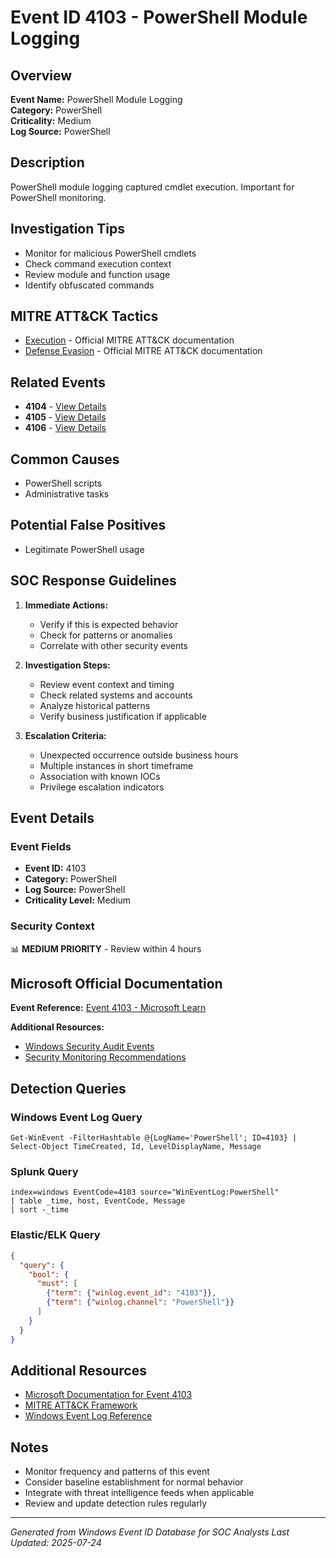# Event ID 4103 - PowerShell Module Logging

## Overview
**Event Name:** PowerShell Module Logging  
**Category:** PowerShell  
**Criticality:** Medium  
**Log Source:** PowerShell  

## Description
PowerShell module logging captured cmdlet execution. Important for PowerShell monitoring.

## Investigation Tips
- Monitor for malicious PowerShell cmdlets
- Check command execution context
- Review module and function usage
- Identify obfuscated commands

## MITRE ATT&CK Tactics
- [Execution](https://attack.mitre.org/tactics/TA0002/) - Official MITRE ATT&CK documentation
- [Defense Evasion](https://attack.mitre.org/tactics/TA0005/) - Official MITRE ATT&CK documentation

## Related Events
- **4104** - [View Details](4104.md)
- **4105** - [View Details](4105.md)
- **4106** - [View Details](4106.md)

## Common Causes
- PowerShell scripts
- Administrative tasks

## Potential False Positives
- Legitimate PowerShell usage

## SOC Response Guidelines
1. **Immediate Actions:**
   - Verify if this is expected behavior
   - Check for patterns or anomalies
   - Correlate with other security events

2. **Investigation Steps:**
   - Review event context and timing
   - Check related systems and accounts
   - Analyze historical patterns
   - Verify business justification if applicable

3. **Escalation Criteria:**
   - Unexpected occurrence outside business hours
   - Multiple instances in short timeframe
   - Association with known IOCs
   - Privilege escalation indicators

## Event Details

### Event Fields
- **Event ID:** 4103
- **Category:** PowerShell
- **Log Source:** PowerShell
- **Criticality Level:** Medium

### Security Context
📊 **MEDIUM PRIORITY** - Review within 4 hours

## Microsoft Official Documentation
**Event Reference:** [Event 4103 - Microsoft Learn](https://learn.microsoft.com/en-us/windows/security/threat-protection/auditing/audit-events)

**Additional Resources:**
- [Windows Security Audit Events](https://learn.microsoft.com/en-us/windows/security/threat-protection/auditing/audit-events)
- [Security Monitoring Recommendations](https://learn.microsoft.com/en-us/windows-server/identity/ad-ds/plan/appendix-l--events-to-monitor)

## Detection Queries

### Windows Event Log Query
```
Get-WinEvent -FilterHashtable @{LogName='PowerShell'; ID=4103} | Select-Object TimeCreated, Id, LevelDisplayName, Message
```

### Splunk Query
```spl
index=windows EventCode=4103 source="WinEventLog:PowerShell"
| table _time, host, EventCode, Message
| sort -_time
```

### Elastic/ELK Query
```json
{
  "query": {
    "bool": {
      "must": [
        {"term": {"winlog.event_id": "4103"}},
        {"term": {"winlog.channel": "PowerShell"}}
      ]
    }
  }
}
```

## Additional Resources
- [Microsoft Documentation for Event 4103](https://docs.microsoft.com/en-us/windows/security/threat-protection/auditing/event-4103)
- [MITRE ATT&CK Framework](https://attack.mitre.org/)
- [Windows Event Log Reference](https://docs.microsoft.com/en-us/windows/win32/eventlog/event-logging)

## Notes
- Monitor frequency and patterns of this event
- Consider baseline establishment for normal behavior
- Integrate with threat intelligence feeds when applicable
- Review and update detection rules regularly

---
*Generated from Windows Event ID Database for SOC Analysts*
*Last Updated: 2025-07-24*